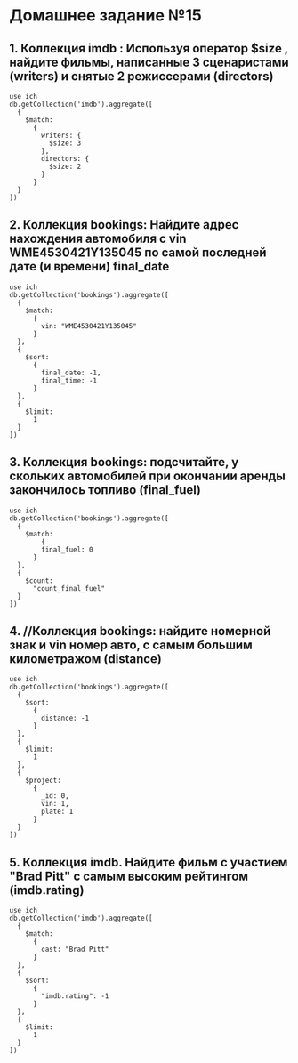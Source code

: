 
# Домашнее задание №15

## 1. Коллекция imdb : Используя оператор $size , найдите фильмы, написанные 3 сценаристами (writers) и снятые 2 режиссерами (directors)

```
use ich
db.getCollection('imdb').aggregate([
  {
    $match:
      {
        writers: {
          $size: 3
        },
        directors: {
          $size: 2
        }
      }
  }
])
```

## 2. Коллекция bookings: Найдите адрес нахождения автомобиля с vin WME4530421Y135045 по самой последней дате (и времени) final_date

```
use ich
db.getCollection('bookings').aggregate([
  {
    $match:
      {
        vin: "WME4530421Y135045"
      }
  },
  {
    $sort:
      {
        final_date: -1,
        final_time: -1
      }
  },
  {
    $limit:
      1
  }
])
```

## 3. Коллекция bookings: подсчитайте, у скольких автомобилей при окончании аренды закончилось топливо (final_fuel)

```
use ich
db.getCollection('bookings').aggregate([
  {
    $match:
        {
        final_fuel: 0
      }
  },
  {
    $count:
      "count_final_fuel"
  }
])
```

## 4.  //Коллекция bookings: найдите номерной знак и vin номер авто, с самым большим километражом (distance)
```
use ich
db.getCollection('bookings').aggregate([
  {
    $sort:
      {
        distance: -1
      }
  },
  {
    $limit:
      1
  },
  {
    $project:
      {
        _id: 0,
        vin: 1,
        plate: 1
      }
  }
])
```

## 5. Коллекция imdb. Найдите фильм с участием "Brad Pitt" с самым высоким рейтингом (imdb.rating)

```
use ich
db.getCollection('imdb').aggregate([
  {
    $match:
      {
        cast: "Brad Pitt"
      }
  },
  {
    $sort:
      {
        "imdb.rating": -1
      }
  },
  {
    $limit:
      1
  }
])
```
